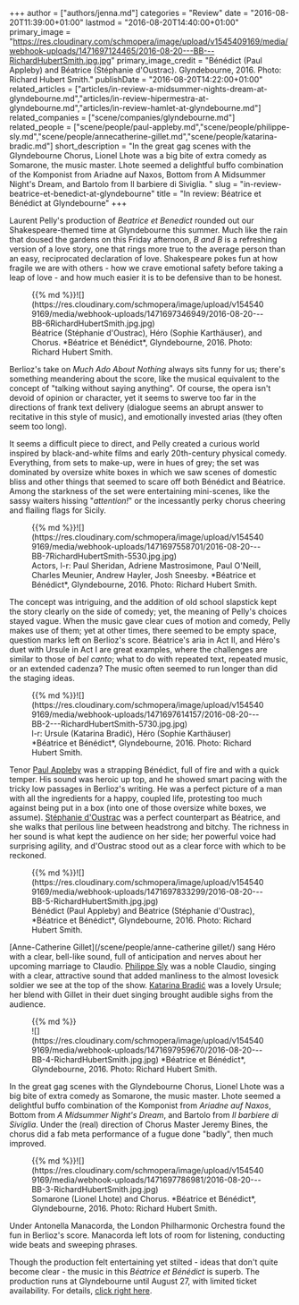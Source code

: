 +++
author = ["authors/jenna.md"]
categories = "Review"
date = "2016-08-20T11:39:00+01:00"
lastmod = "2016-08-20T14:40:00+01:00"
primary_image = "https://res.cloudinary.com/schmopera/image/upload/v1545409169/media/webhook-uploads/1471697124465/2016-08-20---BB---RichardHubertSmith.jpg.jpg"
primary_image_credit = "Bénédict (Paul Appleby) and Béatrice (Stéphanie d'Oustrac). Glyndebourne, 2016. Photo: Richard Hubert Smith."
publishDate = "2016-08-20T14:22:00+01:00"
related_articles = ["articles/in-review-a-midsummer-nights-dream-at-glyndebourne.md","articles/in-review-hipermestra-at-glyndebourne.md","articles/in-review-hamlet-at-glyndebourne.md"]
related_companies = ["scene/companies/glyndebourne.md"]
related_people = ["scene/people/paul-appleby.md","scene/people/philippe-sly.md","scene/people/annecatherine-gillet.md","scene/people/katarina-bradic.md"]
short_description = "In the great gag scenes with the Glyndebourne Chorus, Lionel Lhote was a big bite of extra comedy as Somarone, the music master. Lhote seemed a delightful buffo combination of the Komponist from Ariadne auf Naxos, Bottom from A Midsummer Night&#039;s Dream, and Bartolo from Il barbiere di Siviglia. "
slug = "in-review-beatrice-et-benedict-at-glyndebourne"
title = "In review: Béatrice et Bénédict at Glyndebourne"
+++

Laurent Pelly's production of *Beatrice et Benedict* rounded out our Shakespeare-themed time at Glyndebourne this summer. Much like the rain that doused the gardens on this Friday afternoon, *B and B* is a refreshing version of a love story, one that rings more true to the average person than an easy, reciprocated declaration of love. Shakespeare pokes fun at how fragile we are with others - how we crave emotional safety before taking a leap of love - and how much easier it is to be defensive than to be honest.

<figure data-type="image">{{% md %}}![](https://res.cloudinary.com/schmopera/image/upload/v1545409169/media/webhook-uploads/1471697346949/2016-08-20---BB-6RichardHubertSmith.jpg.jpg)
<figcaption>Béatrice (Stéphanie d'Oustrac), Héro (Sophie Karthäuser), and Chorus. *Béatrice et Bénédict*, Glyndebourne, 2016. Photo: Richard Hubert Smith.</figcaption>
</figure>

Berlioz's take on *Much Ado About Nothing* always sits funny for us; there's something meandering about the score, like the musical equivalent to the concept of "talking without saying anything". Of course, the opera isn't devoid of opinion or character, yet it seems to swerve too far in the directions of frank text delivery (dialogue seems an abrupt answer to recitative in this style of music), and emotionally invested arias (they often seem too long).

It seems a difficult piece to direct, and Pelly created a curious world inspired by black-and-white films and early 20th-century physical comedy. Everything, from sets to make-up, were in hues of grey; the set was dominated by oversize white boxes in which we saw scenes of domestic bliss and other things that seemed to scare off both Bénédict and Béatrice. Among the starkness of the set were entertaining mini-scenes, like the sassy waiters hissing "*attention!*" or the incessantly perky chorus cheering and flailing flags for Sicily.

<figure data-type="image">{{% md %}}![](https://res.cloudinary.com/schmopera/image/upload/v1545409169/media/webhook-uploads/1471697558701/2016-08-20---BB-7RichardHubertSmith-5530.jpg.jpg)
<figcaption>Actors, l-r: Paul Sheridan, Adriene Mastrosimone, Paul O'Neill, Charles Meunier, Andrew Hayler, Josh Sneesby. *Béatrice et Bénédict*, Glyndebourne, 2016. Photo: Richard Hubert Smith.</figcaption>
</figure>

The concept was intriguing, and the addition of old school slapstick kept the story clearly on the side of comedy; yet, the meaning of Pelly's choices stayed vague. When the music gave clear cues of motion and comedy, Pelly makes use of them; yet at other times, there seemed to be empty space, question marks left on Berlioz's score. Béatrice's aria in Act II, and Héro's duet with Ursule in Act I are great examples, where the challenges are similar to those of *bel canto*; what to do with repeated text, repeated music, or an extended cadenza? The music often seemed to run longer than did the staging ideas.

<figure data-type="image">{{% md %}}![](https://res.cloudinary.com/schmopera/image/upload/v1545409169/media/webhook-uploads/1471697614157/2016-08-20---BB-2---RichardHubertSmith-5730.jpg.jpg)
<figcaption>l-r: Ursule (Katarina Bradić), Héro (Sophie Karthäuser) *Béatrice et Bénédict*, Glyndebourne, 2016. Photo: Richard Hubert Smith.</figcaption>
</figure>

Tenor [Paul Appleby](/scene/people/paul-appleby/) was a strapping Bénédict, full of fire and with a quick temper. His sound was heroic up top, and he showed smart pacing with the tricky low passages in Berlioz's writing. He was a perfect picture of a man with all the ingredients for a happy, coupled life, protesting too much against being put in a box (into one of those oversize white boxes, we assume). [Stéphanie d'Oustrac](https://twitter.com/doustrac) was a perfect counterpart as Béatrice, and she walks that perilous line between headstrong and bitchy. The richness in her sound is what kept the audience on her side; her powerful voice had surprising agility, and d'Oustrac stood out as a clear force with which to be reckoned.

<figure data-type="image">{{% md %}}![](https://res.cloudinary.com/schmopera/image/upload/v1545409169/media/webhook-uploads/1471697833299/2016-08-20---BB-5-RichardHubertSmith.jpg.jpg)
<figcaption>Bénédict (Paul Appleby) and Béatrice (Stéphanie d'Oustrac), *Béatrice et Bénédict*, Glyndebourne, 2016. Photo: Richard Hubert Smith.</figcaption>
</figure>

[Anne-Catherine Gillet](/scene/people/anne-catherine gillet/) sang Héro with a clear, bell-like sound, full of anticipation and nerves about her upcoming marriage to Claudio. [Philippe Sly](/scene/people/philippe-sly/) was a noble Claudio, singing with a clear, attractive sound that added manliness to the almost lovesick soldier we see at the top of the show. [Katarina Bradić](/scene/people/katarina-bradic/) was a lovely Ursule; her blend with Gillet in their duet singing brought audible sighs from the audience.

<figure data-type="image">{{% md %}}<figcaption>![](https://res.cloudinary.com/schmopera/image/upload/v1545409169/media/webhook-uploads/1471697959670/2016-08-20---BB-4-RichardHubertSmith.jpg.jpg) *Béatrice et Bénédict*, Glyndebourne, 2016. Photo: Richard Hubert Smith.</figcaption>
</figure>

In the great gag scenes with the Glyndebourne Chorus, Lionel Lhote was a big bite of extra comedy as Somarone, the music master. Lhote seemed a delightful buffo combination of the Komponist from *Ariadne auf Naxos*, Bottom from *A Midsummer Night's Dream*, and Bartolo from *Il barbiere di Siviglia*. Under the (real) direction of Chorus Master Jeremy Bines, the chorus did a fab meta performance of a fugue done "badly", then much improved. 

<figure data-type="image">{{% md %}}![](https://res.cloudinary.com/schmopera/image/upload/v1545409169/media/webhook-uploads/1471697786981/2016-08-20---BB-3-RichardHubertSmith.jpg.jpg)
<figcaption>Somarone (Lionel Lhote) and Chorus. *Béatrice et Bénédict*, Glyndebourne, 2016. Photo: Richard Hubert Smith.</figcaption>
</figure>

Under Antonella Manacorda, the London Philharmonic Orchestra found the fun in Berlioz's score. Manacorda left lots of room for listening, conducting wide beats and sweeping phrases.

Though the production felt entertaining yet stilted - ideas that don't quite become clear - the music in this *Béatrice et Bénédict* is superb. The production runs at Glyndebourne until August 27, with limited ticket availability. For details, [click right here](http://www.glyndebourne.com/tickets-and-whats-on/events/2016/beatrice-et-benedict/).
